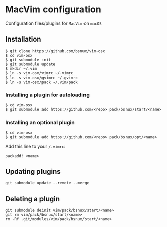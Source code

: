 # MacVim configuration

Configuration files/plugins for `MacVim` on `macOS`

## Installation

```
$ git clone https://github.com/bsnux/vim-osx
$ cd vim-osx
$ git submodule init
$ git submodule update
$ mkdir ~/.vim
$ ln -s vim-osx/vimrc ~/.vimrc
$ ln -s vim-osx/gvimrc ~/.gvimrc
$ ln -s vim-osx/pack ~/.vim/pack
```

### Installing a plugin for autoloading

```
$ cd vim-osx
$ git submodule add https://github.com/<repo> pack/bsnux/start/<name>
```

### Installing an optional plugin

```
$ cd vim-osx
$ git submodule add https://github.com/<repo> pack/bsnux/opt/<name>
```

Add this line to your `/.vimrc`:

```
packadd! <name>
```

## Updating plugins

```
git submodule update --remote --merge
```

## Deleting a plugin

```
git submodule deinit vim/pack/bsnux/start/<name>
git rm vim/pack/bsnux/start/<name>
rm -Rf .git/modules/vim/pack/bsnux/start/<name>
```
